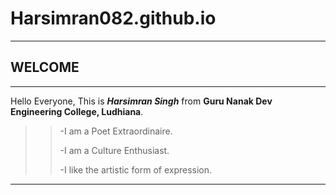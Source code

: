 # Harsimran082.github.io
--------------------------------------------------------------------------------------------------------------------
## **WELCOME**
-----------------------------------------------------------------------------------------------------------------------
Hello Everyone, This is ***Harsimran Singh*** from **Guru Nanak Dev Engineering College, Ludhiana**.
>>-I am a Poet Extraordinaire.
>>
>>-I am a Culture Enthusiast.
>>
>>-I like the artistic form of expression.
----------------------
